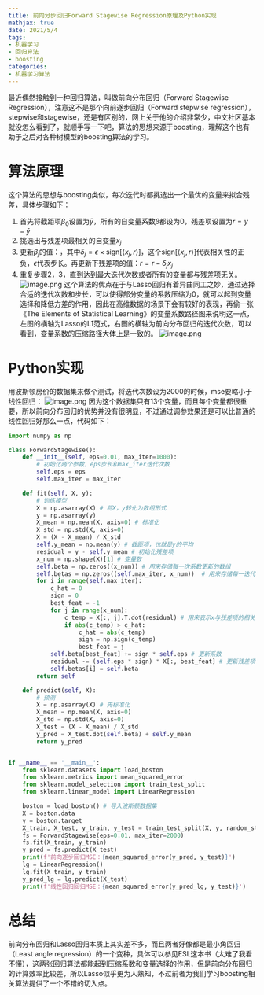```yaml
---
title: 前向分步回归Forward Stagewise Regression原理及Python实现
mathjax: true
date: 2021/5/4
tags:
- 机器学习
- 回归算法
- boosting
categories:
- 机器学习算法
---
```

最近偶然接触到一种回归算法，叫做前向分布回归（Forward Stagewise Regression），注意这不是那个向前逐步回归（Forward stepwise regression），stepwise和stagewise，还是有区别的，网上关于他的介绍非常少，中文社区基本就没怎么看到了，就顺手写一下吧，算法的思想来源于boosting，理解这个也有助于之后对各种树模型的boosting算法的学习。

# 算法原理
这个算法的思想与boosting类似，每次迭代时都挑选出一个最优的变量来拟合残差，具体步骤如下：

1. 首先将截距项$\beta _0$设置为$\bar{y}$，所有的自变量系数$\beta$都设为0，残差项设置为$r=y-\bar y$
1. 挑选出与残差项最相关的自变量$x_j$
1. 更新$\beta _j$的值：，其中$\delta_j=\epsilon \times \text{sign}[\langle x_j,r \rangle]$，这个$\text{sign}[\langle x_j,r \rangle]$代表相关性的正负，$\epsilon$代表步长。再更新下残差项的值：$r=r-\delta_j x_j$
1. 重复步骤2，3，直到达到最大迭代次数或者所有的变量都与残差项无关。
![image.png](https://cdn.nlark.com/yuque/0/2021/png/764062/1620114719031-b1f1c1e8-155e-4258-a114-0d63a13b6a42.png#clientId=ucf785b6c-7490-4&from=paste&height=259&id=uaa9a13b9)
这个算法的优点在于与Lasso回归有着异曲同工之妙，通过选择合适的迭代次数和步长，可以使得部分变量的系数压缩为0，就可以起到变量选择和降低方差的作用，因此在高维数据的场景下会有较好的表现，再偷一张《The Elements of
Statistical Learning》的变量系数路径图来说明这一点，左图的横轴为Lasso的L1范式，右图的横轴为前向分布回归的迭代次数，可以看到，变量系数的压缩路径大体上是一致的。
![image.png](https://cdn.nlark.com/yuque/0/2021/png/764062/1620118711730-c7178912-4b0e-447d-8355-2bdae92fcc77.png#clientId=ucf785b6c-7490-4&from=paste&height=330&id=uff065e10)

# Python实现
用波斯顿房价的数据集来做个测试，将迭代次数设为2000的时候，mse要略小于线性回归：
![image.png](https://cdn.nlark.com/yuque/0/2021/png/764062/1620121931201-e7594c64-9878-47d3-a851-0285bf12f751.png#clientId=ucf785b6c-7490-4&from=paste&height=44&id=j2U1Z)
因为这个数据集只有13个变量，而且每个变量都很重要，所以前向分布回归的优势并没有很明显，不过通过调参效果还是可以比普通的线性回归好那么一点，代码如下：

```python
import numpy as np

class ForwardStagewise():
    def __init__(self, eps=0.01, max_iter=1000):
        # 初始化两个参数，eps步长和max_iter迭代次数
        self.eps = eps
        self.max_iter = max_iter

    def fit(self, X, y):
        # 训练模型
        X = np.asarray(X) # 将X，y转化为数组形式
        y = np.asarray(y)
        X_mean = np.mean(X, axis=0) # 标准化
        X_std = np.std(X, axis=0)
        X = (X - X_mean) / X_std
        self.y_mean = np.mean(y) # 截距项，也就是y的平均
        residual = y - self.y_mean # 初始化残差项
        x_num = np.shape(X)[1] # 变量数
        self.beta = np.zeros((x_num)) # 用来存储每一次系数更新的数组
        self.betas = np.zeros((self.max_iter, x_num))  # 用来存储每一迭代的系数
        for i in range(self.max_iter):
            c_hat = 0
            sign = 0
            best_feat = -1
            for j in range(x_num):
                c_temp = X[:, j].T.dot(residual) # 用来表示x与残差项的相关性
                if abs(c_temp) > c_hat:
                    c_hat = abs(c_temp)
                    sign = np.sign(c_temp)
                    best_feat = j
            self.beta[best_feat] += sign * self.eps # 更新系数
            residual -= (self.eps * sign) * X[:, best_feat] # 更新残差项
            self.betas[i] = self.beta
        return self

    def predict(self, X):
        # 预测
        X = np.asarray(X) # 先标准化
        X_mean = np.mean(X, axis=0)
        X_std = np.std(X, axis=0)
        X_test = (X - X_mean) / X_std
        y_pred = X_test.dot(self.beta) + self.y_mean
        return y_pred


if __name__ == '__main__':
    from sklearn.datasets import load_boston
    from sklearn.metrics import mean_squared_error
    from sklearn.model_selection import train_test_split
    from sklearn.linear_model import LinearRegression

    boston = load_boston() # 导入波斯顿数据集
    X = boston.data
    y = boston.target
    X_train, X_test, y_train, y_test = train_test_split(X, y, random_state=1)
    fs = ForwardStagewise(eps=0.01, max_iter=2000)
    fs.fit(X_train, y_train)
    y_pred = fs.predict(X_test)
    print(f'前向逐步回归MSE：{mean_squared_error(y_pred, y_test)}')
    lg = LinearRegression()
    lg.fit(X_train, y_train)
    y_pred_lg = lg.predict(X_test)
    print(f'线性回归回归MSE：{mean_squared_error(y_pred_lg, y_test)}')
```

# 总结
前向分布回归和Lasso回归本质上其实差不多，而且两者好像都是最小角回归（Least angle regression）的一个变种，具体可以参见ESL这本书（太难了我看不懂），这两张回归算法都能起到压缩系数和变量选择的作用，但是前向分布回归的计算效率比较差，所以Lasso似乎更为人熟知，不过前者为我们学习boosting相关算法提供了一个不错的切入点。

